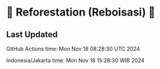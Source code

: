 
# 🌳 Reforestation (Reboisasi) 🌲

## Last Updated

GitHub Actions time: Mon Nov 18 08:28:30 UTC 2024

Indonesia/Jakarta time: Mon Nov 18 15:28:30 WIB 2024
